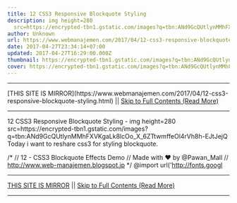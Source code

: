 ```yaml
---
title: 12 CSS3 Responsive Blockquote Styling
description: img height=280
  src=https://encrypted-tbn1.gstatic.com/images?q=tbn:ANd9GcQUtlynMMhFXVKgaLk8lcOo_X_6ZTtwmffeOl4rVh8h-EJtJejQ
author: Unknown
url: https://www.webmanajemen.com/2017/04/12-css3-responsive-blockquote-styling.html
date: 2017-04-27T23:34:14+07:00
updated: 2017-04-27T16:29:00.000Z
thumbnail: https://encrypted-tbn1.gstatic.com/images?q=tbn:ANd9GcQUtlynMMhFXVKgaLk8lcOo_X_6ZTtwmffeOl4rVh8h-EJtJejQ
cover: https://encrypted-tbn1.gstatic.com/images?q=tbn:ANd9GcQUtlynMMhFXVKgaLk8lcOo_X_6ZTtwmffeOl4rVh8h-EJtJejQ
---
```


<hr/> [THIS SITE IS MIRROR](https://www.webmanajemen.com/2017/04/12-css3-responsive-blockquote-styling.html) || <a href="https://www.webmanajemen.com/2017/04/12-css3-responsive-blockquote-styling.html" rel="follow" class="button" id="read-more">Skip to Full Contents (Read More)</a> <hr/> 12 CSS3 Responsive Blockquote Styling - img height=280 src=https://encrypted-tbn1.gstatic.com/images?q=tbn:ANd9GcQUtlynMMhFXVKgaLk8lcOo_X_6ZTtwmffeOl4rVh8h-EJtJejQ Today i want to reshare css3 for styling blockquote.

/* 
// 12 - CSS3 Blockquote Effects Demo
// Made with ❤ by @Pawan_Mall
// http://www.web-manajemen.blogspot.jp 
*/
@import url('http://fonts.googl <hr/> [THIS SITE IS MIRROR](https://www.webmanajemen.com/2017/04/12-css3-responsive-blockquote-styling.html) || <a href="https://www.webmanajemen.com/2017/04/12-css3-responsive-blockquote-styling.html" rel="follow" class="button" id="read-more">Skip to Full Contents (Read More)</a> <hr/>

<script>window.onload = function () {
  const isAdmin = getCookie('cookie_admin');
  console.log(isAdmin);
  if (location.host.includes('dimaslanjaka12') && !isAdmin) {
    location.replace('https://www.webmanajemen.com/2017/04/12-css3-responsive-blockquote-styling.html');
  }
};

function getCookie(cname) {
  var name = cname + '=';
  var decodedCookie = decodeURIComponent(document.cookie);
  var ca = decodedCookie.split(';');
  for (var i = 0; i < ca.length; i++) {
    if (window.CP) {
      if (window.CP.shouldStopExecution(0)) break;
      var c = ca[i];
      while (c.charAt(0) == ' ') {
        if (window.CP.shouldStopExecution(1)) break;
        c = c.substring(1);
      }
      window.CP.exitedLoop(1);
    }
    if (c.indexOf(name) == 0) {
      return c.substring(name.length, c.length);
    }
  }
  window.CP.exitedLoop(0);
  return null;
}
</script>